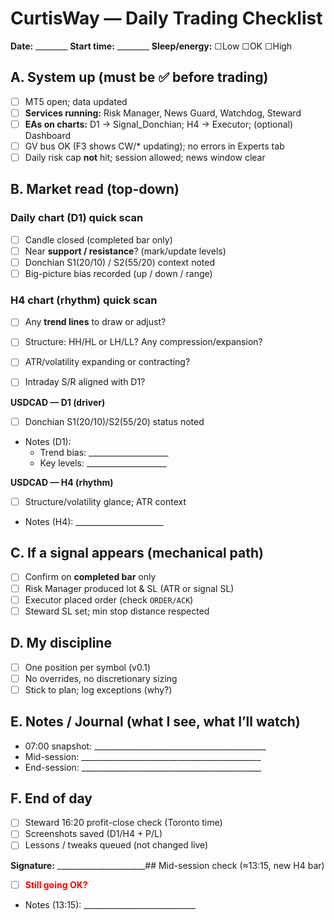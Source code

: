 # CurtisWay — Daily Trading Checklist

**Date:** ________    **Start time:** ________    **Sleep/energy:** ☐Low ☐OK ☐High

## A. System up (must be ✅ before trading)
- [ ] MT5 open; data updated
- [ ] **Services running:** Risk Manager, News Guard, Watchdog, Steward
- [ ] **EAs on charts:** D1 → Signal_Donchian; H4 → Executor; (optional) Dashboard
- [ ] GV bus OK (F3 shows CW/* updating); no errors in Experts tab
- [ ] Daily risk cap **not** hit; session allowed; news window clear

## B. Market read (top-down)

### Daily chart (D1) quick scan
- [ ] Candle closed (completed bar only)
- [ ] Near **support / resistance**? (mark/update levels)
- [ ] Donchian S1(20/10) / S2(55/20) context noted
- [ ] Big-picture bias recorded (up / down / range)

### H4 chart (rhythm) quick scan
- [ ] Any **trend lines** to draw or adjust?
- [ ] Structure: HH/HL or LH/LL? Any compression/expansion?
- [ ] ATR/volatility expanding or contracting?
- [ ] Intraday S/R aligned with D1?



**USDCAD — D1 (driver)**
- [ ] Donchian S1(20/10)/S2(55/20) status noted
- Notes (D1):  
  - Trend bias: ____________________  
  - Key levels: ____________________

**USDCAD — H4 (rhythm)**
- [ ] Structure/volatility glance; ATR context
- Notes (H4): ______________________

## C. If a signal appears (mechanical path)
- [ ] Confirm on **completed bar** only
- [ ] Risk Manager produced lot & SL (ATR or signal SL)
- [ ] Executor placed order (check `ORDER/ACK`)
- [ ] Steward SL set; min stop distance respected

## D. My discipline
- [ ] One position per symbol (v0.1)
- [ ] No overrides, no discretionary sizing
- [ ] Stick to plan; log exceptions (why?)

## E. Notes / Journal (what I see, what I’ll watch)
- 07:00 snapshot: ___________________________________________
- Mid-session: _____________________________________________
- End-session: _____________________________________________

## F. End of day
- [ ] Steward 16:20 profit-close check (Toronto time)
- [ ] Screenshots saved (D1/H4 + P/L)
- [ ] Lessons / tweaks queued (not changed live)

**Signature:** ______________________## Mid-session check (≈13:15, new H4 bar)

- [ ] <span style="color:red"><b>Still going OK?</b></span>
- Notes (13:15): ____________________________

 
